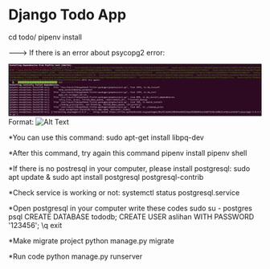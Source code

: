 # Django Todo App

cd todo/
pipenv install

---> If there is an error about psycopg2 error:

![Error](https://github.com/AslihanArslan/todo/blob/master/docs/error.jpeg)
Format: ![Alt Text](url)


*You can use this command:
sudo apt-get install libpq-dev

*After this command, try again this command
pipenv install
pipenv shell


*If there is no postresql in your computer, please install postgresql:
sudo apt update & sudo apt install postgresql postgresql-contrib

*Check service is working or not: 
systemctl status postgresql.service

*Open postgresql in your computer write these codes
sudo su - postgres
psql
CREATE DATABASE tododb;
CREATE USER aslihan  WITH PASSWORD '123456';
\q
exit

*Make migrate project
python manage.py migrate

*Run code
python manage.py runserver
